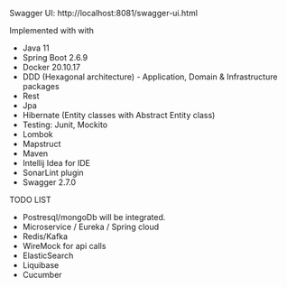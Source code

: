 Swagger UI: http://localhost:8081/swagger-ui.html

Implemented with with

- Java 11
- Spring Boot 2.6.9
- Docker 20.10.17
- DDD (Hexagonal architecture) - Application, Domain & Infrastructure packages 
- Rest
- Jpa
- Hibernate (Entity classes with Abstract Entity class)
- Testing: Junit, Mockito
- Lombok
- Mapstruct
- Maven
- Intellij Idea for IDE
- SonarLint plugin
- Swagger 2.7.0

TODO LIST
- Postresql/mongoDb will be integrated. 
- Microservice / Eureka / Spring cloud
- Redis/Kafka
- WireMock for api calls
- ElasticSearch
- Liquibase
- Cucumber
